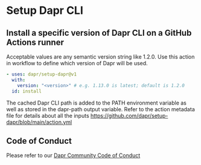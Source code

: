# Setup Dapr CLI

## Install a specific version of Dapr CLI on a GitHub Actions runner

Acceptable values are any semantic version string like 1.2.0. Use this action in workflow to define which version of Dapr will be used.

```yaml
- uses: dapr/setup-dapr@v1
  with:
    version: "<version>" # e.g. 1.13.0 is latest; default is 1.2.0
  id: install
```

The cached Dapr CLI path is added to the PATH environment variable as well as stored in the dapr-path output variable.
Refer to the action metadata file for details about all the inputs <https://github.com/dapr/setup-dapr/blob/main/action.yml>

## Code of Conduct

Please refer to our [Dapr Community Code of Conduct](https://github.com/dapr/community/blob/master/CODE-OF-CONDUCT.md)

